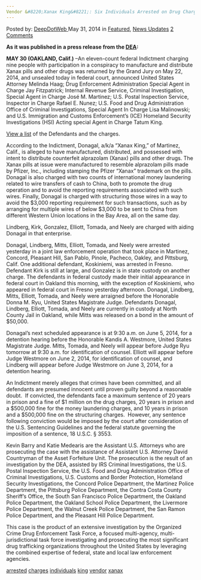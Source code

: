 ```yaml
---
Vendor &#8220;Xanax King&#8221;: Six Individuals Arrested on Drug Charges"
---
```

<article class="post-listing post-5852 post type-post status-publish format-standard has-post-thumbnail hentry  tag-charges tag-individuals tag-king tag-vendor tag-xanax">
    <div class="post-inner">
        <span>Posted by: <a href="https://www.deepdotweb.com/author/admin/" title="">DeepDotWeb </a></span>
    <span>May 31, 2014</span>
    <span>in <a href="https://www.deepdotweb.com/category/deepdot-news/" rel="category tag">Featured</a>, <a href="https://www.deepdotweb.com/category/news-updates/" rel="category tag">News Updates</a></span>
    <span><a href="https://www.deepdotweb.com/2014/05/31/vendor-xanax-king-six-individuals-arrested-drug-charges/#comments">2 Comments</a></span>
    </p>
    <div class="clear"></div>
    <div class="entry">
    <p><strong>As it was published in a press release from the <a href="http://www.justice.gov/dea/divisions/sf/2014/sf053014.shtml">DEA</a>:</strong></p>
    <p><strong>MAY 30 (OAKLAND, Calif.)</strong> –An eleven-count federal Indictment charging nine people with participation in a conspiracy to manufacture and distribute Xanax pills and other drugs was returned by the Grand Jury on May 22, 2014, and unsealed today in federal court, announced United States Attorney Melinda Haag; Drug Enforcement Administration Special Agent in Charge Jay Fitzpatrick; Internal Revenue Service, Criminal Investigation, Special Agent in Charge José M. Martinez; U.S. Postal Inspection Service, Inspector in Charge Rafael E. Nunez; U.S. Food and Drug Administration Office of Criminal Investigations, Special Agent In Charge Lisa Malinowski; and U.S. Immigration and Customs Enforcement’s (ICE) Homeland Security Investigations (HSI) Acting special Agent in Charge Tatum King.</p>
    <p><a href="http://www.justice.gov/dea/divisions/sf/2014/sf053014.pdf">View a list</a> of the Defendants and the charges.</p>
    <p>According to the Indictment, Donagal, a/k/a “Xanax King,” of Martinez, Calif., is alleged to have manufactured, distributed, and possessed with intent to distribute counterfeit alprazolam (Xanax) pills and other drugs. The Xanax pills at issue were manufactured to resemble alprazolam pills made by Pfizer, Inc., including stamping the Pfizer “Xanax” trademark on the pills. Donagal is also charged with two counts of international money laundering related to wire transfers of cash to China, both to promote the drug operation and to avoid the reporting requirements associated with such wires. Finally, Donagal is charged with structuring those wires in a way to avoid the $3,000 reporting requirement for such transactions, such as by arranging for multiple wires of below $3,000 to be sent to China from different Western Union locations in the Bay Area, all on the same day.</p>
    <p>Lindberg, Kirk, Gonzalez, Elliott, Tomada, and Neely are charged with aiding Donagal in that enterprise.</p>
    <p>Donagal, Lindberg, Mitts, Elliott, Tomada, and Neely were arrested yesterday in a joint law enforcement operation that took place in Martinez, Concord, Pleasant Hill, San Pablo, Pinole, Pacheco, Oakley, and Pittsburg, Calif. One additional defendant, Koskiniemi, was arrested in Fresno. Defendant Kirk is still at large, and Gonzalez is in state custody on another charge. The defendants in federal custody made their initial appearance in federal court in Oakland this morning, with the exception of Koskiniemi, who appeared in federal court in Fresno yesterday afternoon. Donagal, Lindberg, Mitts, Elliott, Tomada, and Neely were arraigned before the Honorable Donna M. Ryu, United States Magistrate Judge. Defendants Donagal, Lindberg, Elliott, Tomada, and Neely are currently in custody at North County Jail in Oakland, while Mitts was released on a bond in the amount of $50,000.</p>
    <p>Donagal’s next scheduled appearance is at 9:30 a.m. on June 5, 2014, for a detention hearing before the Honorable Kandis A. Westmore, United States Magistrate Judge. Mitts, Tomada, and Neely will appear before Judge Ryu tomorrow at 9:30 a.m. for identification of counsel. Elliott will appear before Judge Westmore on June 2, 2014, for identification of counsel, and Lindberg will appear before Judge Westmore on June 3, 2014, for a detention hearing.</p>
    <p>An Indictment merely alleges that crimes have been committed, and all defendants are presumed innocent until proven guilty beyond a reasonable doubt.  If convicted, the defendants face a maximum sentence of 20 years in prison and a fine of $1 million on the drug charges, 20 years in prison and a $500,000 fine for the money laundering charges, and 10 years in prison and a $500,000 fine on the structuring charges.  However, any sentence following conviction would be imposed by the court after consideration of the U.S. Sentencing Guidelines and the federal statute governing the imposition of a sentence, 18 U.S.C. § 3553.</p>
    <p>Kevin Barry and Katie Medearis are the Assistant U.S. Attorneys who are prosecuting the case with the assistance of Assistant U.S. Attorney David Countryman of the Asset Forfeiture Unit. The prosecution is the result of an investigation by the DEA, assisted by IRS Criminal Investigations, the U.S. Postal Inspection Service, the U.S. Food and Drug Administration Office of Criminal Investigations, U.S. Customs and Border Protection, Homeland Security Investigations, the Concord Police Department, the Martinez Police Department, the Pittsburg Police Department, the Contra Costa County Sheriff’s Office, the South San Francisco Police Department, the Oakland Police Department, the Oakland School Police Department, the Livermore Police Department, the Walnut Creek Police Department, the San Ramon Police Department, and the Pleasant Hill Police Department.</p>
    <p>This case is the product of an extensive investigation by the Organized Crime Drug Enforcement Task Force, a focused multi-agency, multi-jurisdictional task force investigating and prosecuting the most significant drug trafficking organizations throughout the United States by leveraging the combined expertise of federal, state and local law enforcement agencies.</p>
    </div>
    <a href="https://www.deepdotweb.com/tag/arrested/" rel="tag">arrested</a> <a href="https://www.deepdotweb.com/tag/charges/" rel="tag">charges</a>  <a href="https://www.deepdotweb.com/tag/individuals/" rel="tag">individuals</a> <a href="https://www.deepdotweb.com/tag/king/" rel="tag">king</a> <a href="https://www.deepdotweb.com/tag/vendor/" rel="tag">vendor</a> <a href="https://www.deepdotweb.com/tag/xanax/" rel="tag">xanax</a></span> <span style="display:none" class="updated">2014-05-31</span>
    <div style="display:none" class="vcard author" itemprop="author" itemscope itemtype="http://schema.org/Person"><strong class="fn" itemprop="name">
    
